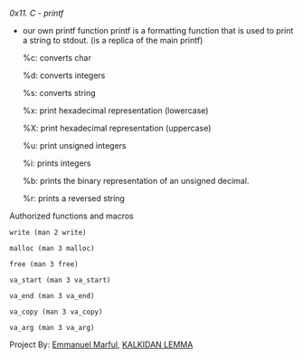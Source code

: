 *0x11. C - printf*

- our own printf function
	printf is a formatting function that is used to print a string to stdout. (is a replica of the main printf)

	%c: converts char
	
	%d: converts integers
	
	%s: converts string
	
	%x: print hexadecimal representation (lowercase)
	
	%X: print hexadecimal representation (uppercase)
	
	%u: print unsigned integers
	
	%i: prints integers

	%b: prints the binary representation of an unsigned decimal.

	%r: prints a reversed string


Authorized functions and macros

	write (man 2 write)

	malloc (man 3 malloc)

	free (man 3 free)

	va_start (man 3 va_start)

	va_end (man 3 va_end)

	va_copy (man 3 va_copy)

	va_arg (man 3 va_arg)




Project By: [Emmanuel Marful](https://github.com/emmaMarful), [KALKIDAN LEMMA](https://github.com/Candybez251)
